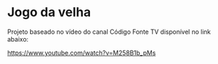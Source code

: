 # Jogo da velha

Projeto baseado no vídeo do canal Código Fonte TV disponível no link abaixo:

https://www.youtube.com/watch?v=M258B1b_pMs
